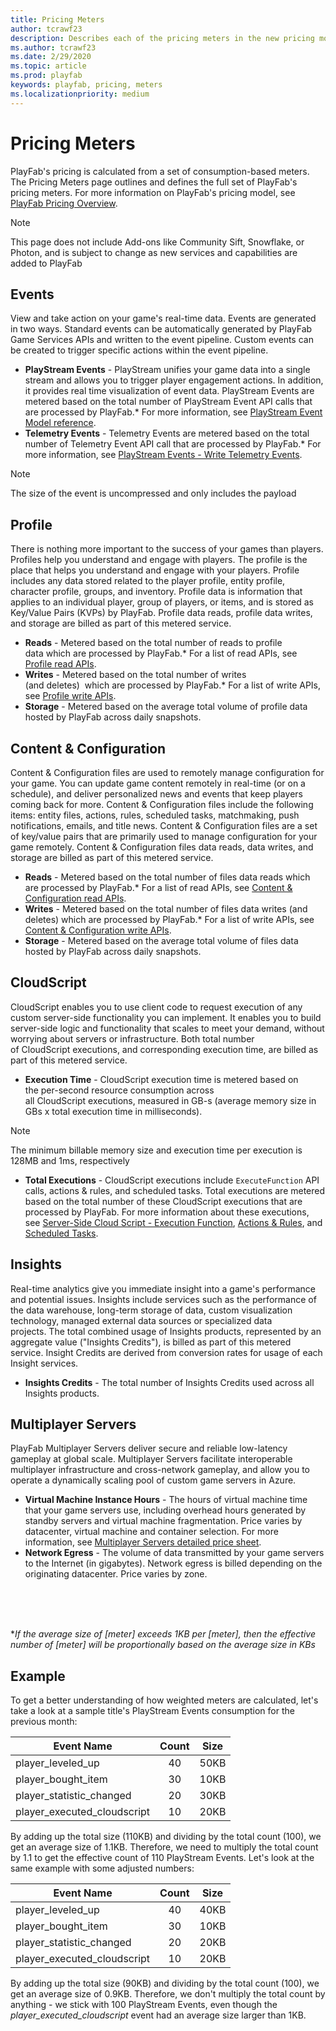 ```yaml
---
title: Pricing Meters
author: tcrawf23
description: Describes each of the pricing meters in the new pricing model.
ms.author: tcrawf23
ms.date: 2/29/2020
ms.topic: article
ms.prod: playfab
keywords: playfab, pricing, meters
ms.localizationpriority: medium
---
```


# Pricing Meters
PlayFab's pricing is calculated from a set of consumption-based meters. The Pricing Meters page outlines and defines the full set of PlayFab's pricing meters. For more information on PlayFab's pricing model, see [PlayFab Pricing Overview](../../pricing/pricing-overview.md).

> [!NOTE]
> This page does not include Add-ons like Community Sift, Snowflake, or Photon, and is subject to change as new services and capabilities are added to PlayFab


## Events
View and take action on your game's real-time data. Events are generated in two ways. Standard events can be automatically generated by PlayFab Game Services APIs and written to the event pipeline. Custom events can be created to trigger specific actions within the event pipeline.
* **PlayStream Events** - PlayStream unifies your game data into a single stream and allows you to trigger player engagement actions. In addition, it provides real time visualization of event data. PlayStream Events are metered based on the total number of PlayStream Event API calls that are processed by PlayFab.* For more information, see [PlayStream Event Model reference](../../../api-references/events/index.md).
* **Telemetry Events** - Telemetry Events are metered based on the total number of Telemetry Event API call that are processed by PlayFab.* For more information, see [PlayStream Events - Write Telemetry Events](xref:titleid.playfabapi.com.events.playstreamevents.writetelemetryevents).

> [!NOTE] 
> The size of the event is uncompressed and only includes the payload


## Profile
There is nothing more important to the success of your games than players. Profiles help you understand and engage with players. The profile is the place that helps you understand and engage with your players. Profile includes any data stored related to the player profile, entity profile, character profile, groups, and inventory. Profile data is information that applies to an individual player, group of players, or items, and is stored as Key/Value Pairs (KVPs) by PlayFab. Profile data reads, profile data writes, and storage are billed as part of this metered service.
* **Reads** - Metered based on the total number of reads to profile data which are processed by PlayFab.* For a list of read APIs, see [Profile read APIs](profile-reads.md).
* **Writes** - Metered based on the total number of writes (and deletes)  which are processed by PlayFab.* For a list of write APIs, see [Profile write APIs](profile-writes.md).
* **Storage** - Metered based on the average total volume of profile data hosted by PlayFab across daily snapshots.


## Content & Configuration
Content & Configuration files are used to remotely manage configuration for your game. You can update game content remotely in real-time (or on a schedule), and deliver personalized news and events that keep players coming back for more. Content & Configuration files include the following items: entity files, actions, rules, scheduled tasks, matchmaking, push notifications, emails, and title news. Content & Configuration files are a set of key/value pairs that are primarily used to manage configuration for your game remotely. Content & Configuration files data reads, data writes, and storage are billed as part of this metered service.
* **Reads** - Metered based on the total number of files data reads which are processed by PlayFab.* For a list of read APIs, see [Content & Configuration read APIs](file-reads.md).
* **Writes** - Metered based on the total number of files data writes (and deletes) which are processed by PlayFab.* For a list of write APIs, see [Content & Configuration write APIs](file-writes.md).
* **Storage** - Metered based on the average total volume of files data hosted by PlayFab across daily snapshots.


## CloudScript
CloudScript enables you to use client code to request execution of any custom server-side functionality you can implement. It enables you to build server-side logic and functionality that scales to meet your demand, without worrying about servers or infrastructure. Both total number of CloudScript executions, and corresponding execution time, are billed as part of this metered service.
* **Execution Time** - CloudScript execution time is metered based on the per-second resource consumption across all CloudScript executions, measured in GB-s (average memory size in GBs x total execution time in milliseconds).
> [!NOTE]
> The minimum billable memory size and execution time per execution is 128MB and 1ms, respectively
* **Total Executions** - CloudScript executions include `ExecuteFunction` API calls, actions & rules, and scheduled tasks. Total executions are metered based on the total number of these CloudScript executions that are processed by PlayFab. For more information about these executions, see [Server-Side Cloud Script - Execution Function](xref:titleid.playfabapi.com.cloudscript.server-sidecloudscript.executefunction), [Actions & Rules](../../automation/actions-rules/index.md), and [Scheduled Tasks](../../automation/scheduled-tasks/index.md).


## Insights
Real-time analytics give you immediate insight into a game's performance and potential issues. Insights include services such as the performance of the data warehouse, long-term storage of data, custom visualization technology, managed external data sources or specialized data projects. The total combined usage of Insights products, represented by an aggregate value ("Insights Credits"), is billed as part of this metered service. Insight Credits are derived from conversion rates for usage of each Insight services.
* **Insights Credits** - The total number of Insights Credits used across all Insights products.


## Multiplayer Servers
PlayFab Multiplayer Servers deliver secure and reliable low-latency gameplay at global scale. Multiplayer Servers facilitate interoperable multiplayer infrastructure and cross-network gameplay, and allow you to operate a dynamically scaling pool of custom game servers in Azure.
* **Virtual Machine Instance Hours** - The hours of virtual machine time that your game servers use, including overhead hours generated by standby servers and virtual machine fragmentation. Price varies by datacenter, virtual machine and container selection. For more information, see [Multiplayer Servers detailed price sheet](../../multiplayer/servers/multiplayer-servers-detailed-price-sheet.md).
* **Network Egress** - The volume of data transmitted by your game servers to the Internet (in gigabytes). Network egress is billed depending on the originating datacenter. Price varies by zone.
<br>
<br>
<br>

**If the average size of [meter] exceeds 1KB per [meter], then the effective number of [meter] will be proportionally based on the average size in KBs*


## Example
To get a better understanding of how weighted meters are calculated, let's take a look at a sample title's PlayStream Events consumption for the previous month:

Event Name | Count | Size
--- | :---: | :---:
player_leveled_up | 40 | 50KB
player_bought_item | 30 | 10KB
player_statistic_changed | 20 | 30KB
player_executed_cloudscript | 10 | 20KB

By adding up the total size (110KB) and dividing by the total count (100), we get an average size of 1.1KB. Therefore, we need to multiply the total count by 1.1 to get the effective count of 110 PlayStream Events. Let's look at the same example with some adjusted numbers:

Event Name | Count | Size
--- | :---: | :---:
player_leveled_up | 40 | 40KB
player_bought_item | 30 | 10KB
player_statistic_changed | 20 | 20KB
player_executed_cloudscript | 10 | 20KB

By adding up the total size (90KB) and dividing by the total count (100), we get an average size of 0.9KB. Therefore, we don't multiply the total count by anything - we stick with 100 PlayStream Events, even though the *player_executed_cloudscript* event had an average size larger than 1KB.
